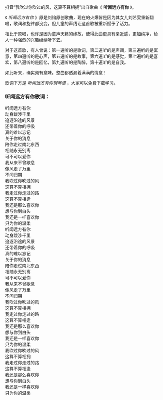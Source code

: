 

抖音“我吹过你吹过的风，这算不算相拥”出自歌曲《 **听闻远方有你** 》。

《 _听闻远方有你_ 》原是刘钧原创歌曲，现在的火爆皆是因为其女儿刘艺雯重新翻唱，歌词和旋律都没变，但儿童的声线让这首歌被重新赋予了活力。

相比于原唱，也许是因为童声天籁的缘故，使得此曲更具有亲近感，更加纯净，给人一种强烈的兴趣继续听下去。

对于这首歌，有人曾说：第一遍听的是歌词，第二遍听的是声调，第三遍听的是寓意，第四遍听的是心声，第五遍听的是故事，第六遍听的是感觉，第七遍听的是喜欢，第八遍听的是回忆，第九遍听的是陶醉，第十遍听的是自我。

如此听来，确实颇有意味。整曲都透漏着满满的情意！

歌词下方是 _听闻远方有你钢琴谱_ ，大家可以免费下载学习。

### 听闻远方有你歌词：

听闻远方有你  
动身跋涉千里  
追逐沿途的风景  
还带着你的呼吸  
真的难以忘记  
关于你的消息  
陪你走过南北东西  
相随永无别离  
可不可以爱你  
我从来不曾歇息  
像风走了万里  
不问归期  
我吹过你吹过的风  
这算不算相拥  
我走过你走过的路  
这算不算相逢  
我还是那么喜欢你  
想与你到白头  
我还是一样喜欢你  
只为你的温柔  
听闻远方有你  
动身跋涉千里  
追逐沿途的风景  
还带着你的呼吸  
真的难以忘记  
关于你的消息  
陪你走过南北东西  
相随永无别离  
可不可以爱你  
我从来不曾歇息  
像风走了万里  
不问归期  
我吹过你吹过的风  
这算不算相拥  
我走过你走过的路  
这算不算相逢  
我还是那么喜欢你  
想与你到白头  
我还是一样喜欢你  
只为你的温柔  
我吹过你吹过的风  
这算不算相拥  
我走过你走过的路  
这算不算相逢  
我还是那么喜欢你  
想与你到白头  
我还是一样喜欢你  
只为你的温柔

